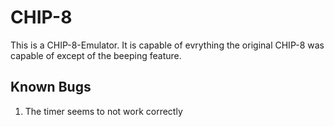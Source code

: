 # CHIP-8
This is a CHIP-8-Emulator.
It is capable of evrything the original CHIP-8 was capable of except of the beeping feature.

## Known Bugs
1. The timer seems to not work correctly
